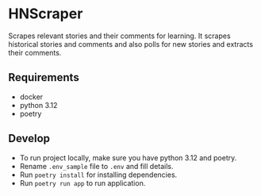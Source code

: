 # HNScraper

Scrapes relevant stories and their comments for learning.
It scrapes historical stories and comments and also polls for new stories and extracts their comments.

## Requirements

- docker
- python 3.12
- poetry

## Develop

- To run project locally, make sure you have python 3.12 and poetry.
- Rename `.env_sample` file to `.env` and fill details.
- Run `poetry install` for installing dependencies.
- Run `poetry run app` to run application.
